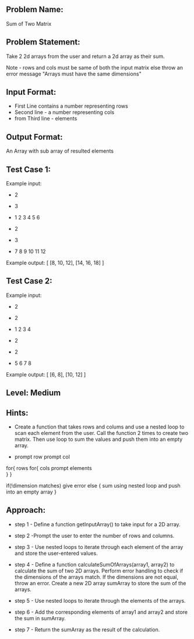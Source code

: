 ## Problem Name:
Sum of Two Matrix

## Problem Statement:
Take 2 2d arrays from the user and return a 2d 
array as their sum.

Note  - rows and cols must be same of both the 
input matrix else throw an error message "Arrays must have the same 
dimensions"


## Input Format:
- First Line contains a number representing rows
- Second line - a number representing cols
- from Third line - elements

## Output Format:
An Array with sub array of resulted elements

## Test Case 1:
Example input:
- 2
- 3
- 1
2
3
4
5
6

- 2
- 3
- 7
8
9
10
11
12

Example output:
[
  [8, 10, 12],
  [14, 16, 18]
]

## Test Case 2:
Example input:
- 2
- 2
- 1
2
3
4

- 2
- 2
- 5
6
7
8

Example output:
[
  [6, 8],
  [10, 12]
]

## Level: Medium

## Hints:
- Create a function that takes rows and colums and 
use a nested loop to scan each element from 
the user.
Call the function 2 times to create two matrix.
Then use loop to sum the values and push them
into an empty array.

- prompt row
prompt col

for{ rows
   for{ cols
     prompt elements     
  }
}

if(!dimension matches)
  give error
else
{
    sum using nested loop
    and push into an empty array
}





## Approach:
- step 1 - Define a function getInputArray() to take input for a 2D array. 

- step 2 -Prompt the user to enter the number of rows and columns. 

- step 3 - Use nested loops to iterate through each element of the array 
             and store the user-entered values.

- step 4 - Define a function calculateSumOfArrays(array1, array2) to calculate the 
          sum of two 2D arrays. Perform error handling to check if the dimensions of the 
          arrays match. If the dimensions are not equal, throw an error.
          Create a new 2D array sumArray to store the sum of the arrays.

- step 5 - Use nested loops to iterate through the elements of the arrays. 

- step 6 - Add the corresponding elements of array1 and array2 and store the sum in 
             sumArray.

- step 7 - Return the sumArray as the result of the calculation.